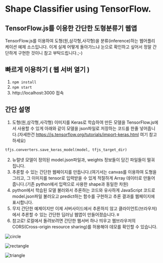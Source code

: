 



# Shape Classifier using TensorFlow.
## TensorFlow.js를 이용한 간단한 도형분류기 웹앱
TensorFlow.js를 이용하여 도형(원,삼각형,사각형)을 분류(inference)하는 웹어플리케이션 예제 소스입니다.
이게 실제 어떻게 돌아가느냐 눈으로 확인하고 싶어서 정말 간단하게 구현한 것이니 참고 부탁드립니다.;-)

## 빠르게 이용하기 ( 웹 서버 열기 )
1. `npm install`
2. `npm start`
3. http://localhost:3000 접속


## 간단 설명
1. 도형(원,삼각형,사각형) 이미지를 Keras로 학습하여 만든 모델을 TensorFlow.js에서 사용할 수 있게 아래와 같이 모델을 json파일로 저장하는 코드를 한줄 넣어줍니다.(자세한건 https://js.tensorflow.org/tutorials/import-keras.html 여기 참고하세요)
```python
tfjs.converters.save_keras_model(model, tfjs_target_dir)
```
2. 뉴럴넷 모델이 정의된 model.json파일과, weights 정보들이 담긴 파일들이 떨궈집니다.
3. 추론할 수 있는 간단한 웹페이지를 만듭니다.(여기서는 canvas를 이용하여 도형을 그리고, 그 이미지를 tensor로 입력받을 수 있게 적절하게 Array 데이터로 만들어줍니다.(기존 python에서 입력으로 사용한 shape과 동일한 차원)
4. python에서 학습된 모델 불러와서 추론하는 코드와 유사하게 JavaScript 코드로 model.json파일 불러오고 predict하는 함수를 구현하고 추론 결과를 웹페이지에 표시합니다.
5. 무지 간단한 예제이지만 이제 서버사이드에서 추론하지 않고 클라이언트(브라우저)에서 추론할 수 있는 간단한 딥러닝 웹앱이 만들어졌습니다.ㅎ
6. 참고로! 로컬에서 돌려보려면 간단한 웹서버 하나 띄우고 웹브라우저의 CORS(Cross-origin resource sharing)를 허용해야 데모를 확인할 수 있습니다.

![circle](https://raw.githubusercontent.com/choonguri/tfjs_shape_inference/master/images/circle.png)

![rectangle](https://raw.githubusercontent.com/choonguri/tfjs_shape_inference/master/images/rectangle.png)

![triangle](https://raw.githubusercontent.com/choonguri/tfjs_shape_inference/master/images/triangle.png)
